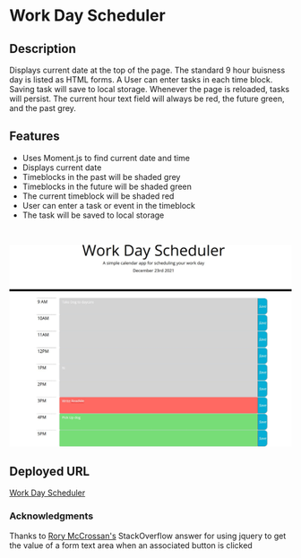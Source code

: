 # Work Day Scheduler

## Description
Displays current date at the top of the page.  The standard 9 hour buisness day is listed as HTML forms.  A User can enter tasks in each time block.  Saving task will save to local storage.  Whenever the page is reloaded, tasks will persist.  The current hour text field will always be red, the future green, and the past grey.  

## Features
* Uses Moment.js to find current date and time
* Displays current date
* Timeblocks in the past will be shaded grey
* Timeblocks in the future will be shaded green
* The current timeblock will be shaded red
* User can enter a task or event in the timeblock
* The task will be saved to local storage
  
  
</br>

![screen shot of Workday scheduler](./assets/images/workDaySched.jpg
)

## Deployed URL
[Work Day Scheduler](https://aneslin.github.io/work-day-scheduler/)

### Acknowledgments
Thanks to [Rory McCrossan's](https://stackoverflow.com/users/519413/rory-mccrossan) StackOverflow answer for using jquery to get the value of a form text area when an associated button is clicked